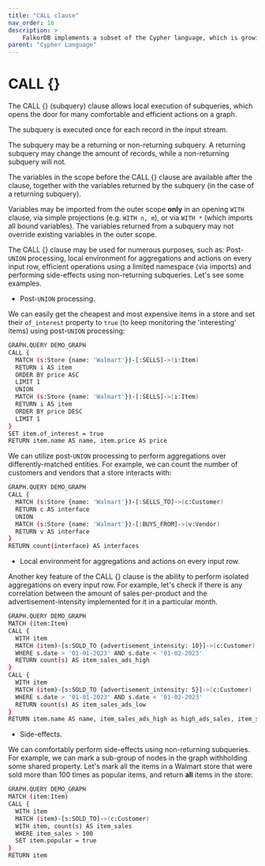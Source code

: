 ```yaml
---
title: "CALL clause"
nav_order: 16
description: >
    FalkorDB implements a subset of the Cypher language, which is growing as development continues.
parent: "Cypher Language"
---
```


# CALL \{\}

The CALL {} (subquery) clause allows local execution of subqueries, which opens the door for many comfortable and efficient actions on a graph.

The subquery is executed once for each record in the input stream.

The subquery may be a returning or non-returning subquery. A returning subquery may change the amount of records, while a non-returning subquery will not.

The variables in the scope before the CALL {} clause are available after the clause, together with the variables returned by the subquery (in the case of a returning subquery).

Variables may be imported from the outer scope **only** in an opening `WITH` clause, via simple projections (e.g. `WITH n, m`), or via `WITH *` (which imports all bound variables). The variables returned from a subquery may not override existing variables in the outer scope.

The CALL {} clause may be used for numerous purposes, such as: Post-`UNION` processing, local environment for aggregations and actions on every input row, efficient operations using a limited namespace (via imports) and performing side-effects using non-returning subqueries. Let's see some examples.

* Post-`UNION` processing.

We can easily get the cheapest and most expensive items in a store and set their `of_interest` property to `true` (to keep monitoring the 'interesting' items) using post-`UNION` processing:
  
  ```sh
  GRAPH.QUERY DEMO_GRAPH
  CALL {
    MATCH (s:Store {name: 'Walmart'})-[:SELLS]->(i:Item)
    RETURN i AS item
    ORDER BY price ASC
    LIMIT 1
    UNION
    MATCH (s:Store {name: 'Walmart'})-[:SELLS]->(i:Item)
    RETURN i AS item
    ORDER BY price DESC
    LIMIT 1
  }
  SET item.of_interest = true
  RETURN item.name AS name, item.price AS price
  ```

We can utilize post-`UNION` processing to perform aggregations over differently-matched entities. For example, we can count the number of customers and vendors that a store interacts with:

  ```sh
  GRAPH.QUERY DEMO_GRAPH
  CALL {
    MATCH (s:Store {name: 'Walmart'})-[:SELLS_TO]->(c:Customer)
    RETURN c AS interface
    UNION
    MATCH (s:Store {name: 'Walmart'})-[:BUYS_FROM]->(v:Vendor)
    RETURN v AS interface
  }
  RETURN count(interface) AS interfaces
  ```

* Local environment for aggregations and actions on every input row.

Another key feature of the CALL {} clause is the ability to perform isolated aggregations on every input row. For example, let's check if there is any correlation between the amount of sales per-product and the advertisement-intensity implemented for it in a particular month.

  ```sh
  GRAPH.QUERY DEMO_GRAPH
  MATCH (item:Item)
  CALL {
    WITH item
    MATCH (item)-[s:SOLD_TO {advertisement_intensity: 10}]->(c:Customer)
    WHERE s.date > '01-01-2023' AND s.date < '01-02-2023'
    RETURN count(s) AS item_sales_ads_high
  }
  CALL {
    WITH item
    MATCH (item)-[s:SOLD_TO {advertisement_intensity: 5}]->(c:Customer)
    WHERE s.date > '01-01-2023' AND s.date < '01-02-2023'
    RETURN count(s) AS item_sales_ads_low
  }
  RETURN item.name AS name, item_sales_ads_high as high_ads_sales, item_sales_ads_low as low_ads_sales
  ```

<!-- * Observe changes from previous executions (on previous records).

We can form useful structures and connections like linked-lists via the CALL {} clause. Let's form a linked-list of all items in a store, from the cheapest to the priciest:

```sh
MATCH (i:Item)
WITH i order BY i.price ASC LIMIT 1
SET i:HEAD
WITH i
MATCH (next_item:Item) WHERE NOT next_item:HEAD
WITH next_item ORDER BY next_item.price ASC
CALL {
  WITH next_item
  MATCH (curr_head:HEAD)
  REMOVE curr_head:HEAD
  SET next_item:HEAD
  CREATE (curr_head)-[:IS_CHEAPER_THAN]->(next_item)
}
``` -->

<!-- This will be added to a "performance-enhancement" section in the near future.

* Efficient operations using a limited namespace (via imports).

Given a query holding a respectively large namespace (a lot of bound variables), we can execute a subquery on a sub-namespace, and by thus enhance performance significantly. Let's look at an example.

Without a CALL {} clause:

```sh
GRAPH.QUERY DEMO_GRAPH
"MATCH (n:N), (m:M), (x:X), (y:Y), (z:Z), (e:E), (q:Q)
MATCH (temp:TEMP)
SET temp.v = n.v
RETURN n, m, x, y, z, e, q"
```
Runtime: 256 ms.

With a CALL {} clause:

```sh
GRAPH.QUERY DEMO_GRAPH
"MATCH (n:N), (m:M), (x:X), (y:Y), (z:Z), (e:E), (q:Q)
CALL {
  WITH n
  MATCH (temp:TEMP)
  SET temp.v = n.v
}
RETURN n, m, x, y, z, e, q"
```
Runtime: 99 ms. -->

* Side-effects.

We can comfortably perform side-effects using non-returning subqueries. For example, we can mark a sub-group of nodes in the graph withholding some shared property. Let's mark all the items in a Walmart store that were sold more than 100 times as popular items, and return **all** items in the store:

  ```sh
  GRAPH.QUERY DEMO_GRAPH
  MATCH (item:Item)
  CALL {
    WITH item
    MATCH (item)-[s:SOLD_TO]->(c:Customer)
    WITH item, count(s) AS item_sales
    WHERE item_sales > 100
    SET item.popular = true
  }
  RETURN item
  ```